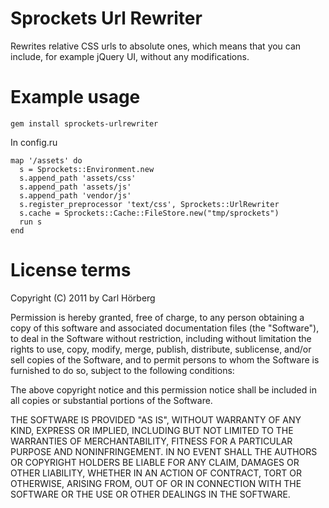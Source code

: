 Sprockets Url Rewriter
======================

Rewrites relative CSS urls to absolute ones, which means that you can include, for example jQuery UI, without any modifications. 

Example usage
=============

    gem install sprockets-urlrewriter

In config.ru

    map '/assets' do
      s = Sprockets::Environment.new
      s.append_path 'assets/css'
      s.append_path 'assets/js'
      s.append_path 'vendor/js'
      s.register_preprocessor 'text/css', Sprockets::UrlRewriter
      s.cache = Sprockets::Cache::FileStore.new("tmp/sprockets")
      run s
    end

License terms
=============

Copyright (C) 2011 by Carl Hörberg

Permission is hereby granted, free of charge, to any person obtaining a copy
of this software and associated documentation files (the "Software"), to deal
in the Software without restriction, including without limitation the rights
to use, copy, modify, merge, publish, distribute, sublicense, and/or sell
copies of the Software, and to permit persons to whom the Software is
furnished to do so, subject to the following conditions:

The above copyright notice and this permission notice shall be included in
all copies or substantial portions of the Software.

THE SOFTWARE IS PROVIDED "AS IS", WITHOUT WARRANTY OF ANY KIND, EXPRESS OR
IMPLIED, INCLUDING BUT NOT LIMITED TO THE WARRANTIES OF MERCHANTABILITY,
FITNESS FOR A PARTICULAR PURPOSE AND NONINFRINGEMENT. IN NO EVENT SHALL THE
AUTHORS OR COPYRIGHT HOLDERS BE LIABLE FOR ANY CLAIM, DAMAGES OR OTHER
LIABILITY, WHETHER IN AN ACTION OF CONTRACT, TORT OR OTHERWISE, ARISING FROM,
OUT OF OR IN CONNECTION WITH THE SOFTWARE OR THE USE OR OTHER DEALINGS IN
THE SOFTWARE.
